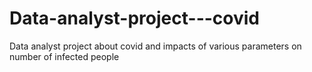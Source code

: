 # Data-analyst-project---covid
Data analyst project about covid and impacts of various parameters on number of infected people

